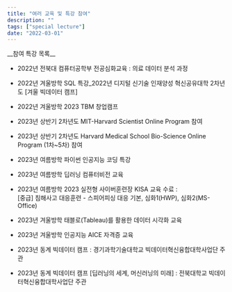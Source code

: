 ```yaml
---
title: "여러 교육 및 특강 참여"
description: ""
tags: ["special lecture"]
date: "2022-03-01"
---
```


<span class="justified-text">
__참여 특강 목록__

- 2022년 전북대 컴퓨터공학부 전공심화교육 : 의료 데이터 분석 과정
- 2022년 겨울방학 SQL 특강_2022년 디지털 신기술 인재양성 혁신공유대학 2차년도 [겨울 빅데이터 캠프]
- 2022년 겨울방학 2023 TBM 창업캠프
- 2023년 상반기 2차년도 MIT-Harvard Scientist Online Program 참여
- 2023년 상반기 2차년도 Harvard Medical School Bio-Science Online Program (1차~5차) 참여
- 2023년 여름방학 파이썬 인공지능 코딩 특강
- 2023년 여름방학 딥러닝 컴퓨터비전 교육
- 2023년 여름방학 2023 실전형 사이버훈련장 KISA 교육 수료 : <br>
[중급] 침해사고 대응훈련 - 스피어피싱 대응 기본, 심화1(HWP), 심화2(MS-Office)

- 2023년 겨울방학 태블로(Tableau)를 활용한 데이터 시각화 교육
- 2023년 겨울방학 인공지능 AICE 자격증 교육
- 2023년 동계 빅데이터 캠프 : 경기과학기술대학교 빅데이터혁신융합대학사업단 주관
- 2023년 동계 빅데이터 캠프 [딥러닝의 세계, 머신러닝의 미래] : 전북대학교 빅데이터혁신융합대학사업단 주관

</span>
